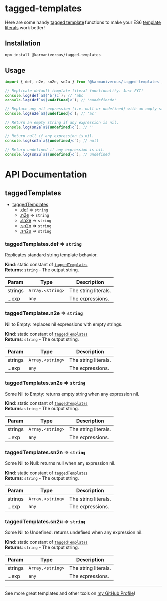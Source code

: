 # tagged-templates

Here are some handy [tagged template](https://developer.mozilla.org/en-US/docs/Web/JavaScript/Reference/Template_literals#tagged_templates) functions to make your ES6 [template literals](https://developer.mozilla.org/en-US/docs/Web/JavaScript/Reference/Template_literals) work better!

## Installation

```bash
npm install @karmaniverous/tagged-templates
```

## Usage

```js
import { def, n2e, sn2e, sn2u } from '@karmaniverous/tagged-templates';

// Replicate default template literal functionality. Just FYI!
console.log(def`a${'b'}c`); // 'abc'
console.log(def`a${undefined}c`); // 'aundefinedc'

// Replace any nil expression (i.e. null or undefined) with an empty string.
console.log(n2e`a${undefined}c`); // 'ac'

// Return an empty string if any expression is nil.
console.log(sn2e`a${undefined}c`); // ''

// Return null if any expression is nil.
console.log(sn2n`a${undefined}c`); // null

// Return undefined if any expression is nil.
console.log(sn2u`a${undefined}c`); // undefined
```

# API Documentation

<a name="module_taggedTemplates"></a>

## taggedTemplates

* [taggedTemplates](#module_taggedTemplates)
    * [.def](#module_taggedTemplates.def) ⇒ <code>string</code>
    * [.n2e](#module_taggedTemplates.n2e) ⇒ <code>string</code>
    * [.sn2e](#module_taggedTemplates.sn2e) ⇒ <code>string</code>
    * [.sn2n](#module_taggedTemplates.sn2n) ⇒ <code>string</code>
    * [.sn2u](#module_taggedTemplates.sn2u) ⇒ <code>string</code>

<a name="module_taggedTemplates.def"></a>

### taggedTemplates.def ⇒ <code>string</code>
Replicates standard string template behavior.

**Kind**: static constant of [<code>taggedTemplates</code>](#module_taggedTemplates)  
**Returns**: <code>string</code> - The output string.  

| Param | Type | Description |
| --- | --- | --- |
| strings | <code>Array.&lt;string&gt;</code> | The string literals. |
| ...exp | <code>any</code> | The expressions. |

<a name="module_taggedTemplates.n2e"></a>

### taggedTemplates.n2e ⇒ <code>string</code>
Nil to Empty: replaces nil expressions with empty strings.

**Kind**: static constant of [<code>taggedTemplates</code>](#module_taggedTemplates)  
**Returns**: <code>string</code> - The output string.  

| Param | Type | Description |
| --- | --- | --- |
| strings | <code>Array.&lt;string&gt;</code> | The string literals. |
| ...exp | <code>any</code> | The expressions. |

<a name="module_taggedTemplates.sn2e"></a>

### taggedTemplates.sn2e ⇒ <code>string</code>
Some Nil to Empty: returns empty string when any expression nil.

**Kind**: static constant of [<code>taggedTemplates</code>](#module_taggedTemplates)  
**Returns**: <code>string</code> - The output string.  

| Param | Type | Description |
| --- | --- | --- |
| strings | <code>Array.&lt;string&gt;</code> | The string literals. |
| ...exp | <code>any</code> | The expressions. |

<a name="module_taggedTemplates.sn2n"></a>

### taggedTemplates.sn2n ⇒ <code>string</code>
Some Nil to Null: returns null when any expression nil.

**Kind**: static constant of [<code>taggedTemplates</code>](#module_taggedTemplates)  
**Returns**: <code>string</code> - The output string.  

| Param | Type | Description |
| --- | --- | --- |
| strings | <code>Array.&lt;string&gt;</code> | The string literals. |
| ...exp | <code>any</code> | The expressions. |

<a name="module_taggedTemplates.sn2u"></a>

### taggedTemplates.sn2u ⇒ <code>string</code>
Some Nil to Undefined: returns undefined when any expression nil.

**Kind**: static constant of [<code>taggedTemplates</code>](#module_taggedTemplates)  
**Returns**: <code>string</code> - The output string.  

| Param | Type | Description |
| --- | --- | --- |
| strings | <code>Array.&lt;string&gt;</code> | The string literals. |
| ...exp | <code>any</code> | The expressions. |


---

See more great templates and other tools on
[my GitHub Profile](https://github.com/karmaniverous)!
